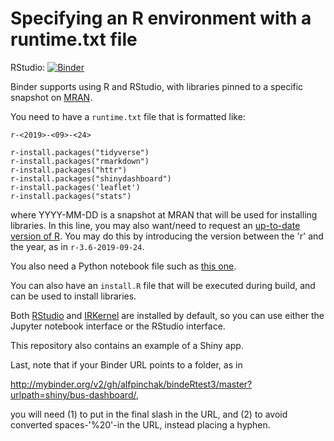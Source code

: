 # Specifying an R environment with a runtime.txt file



RStudio: [![Binder](http://mybinder.org/badge_logo.svg)](http://mybinder.org/v2/gh/alfpinchak/bindeRtest3/master?urlpath=rstudio)



Binder supports using R and RStudio, with libraries pinned to a specific 
snapshot on [MRAN](https://mran.microsoft.com/documents/rro/reproducibility).

You need to have a `runtime.txt` file that is formatted like:

```
r-<2019>-<09>-<24>

```
```
r-install.packages("tidyverse")
r-install.packages("rmarkdown")
r-install.packages("httr")
r-install.packages("shinydashboard")
r-install.packages('leaflet')
r-install.packages("stats")

```

where YYYY-MM-DD is a snapshot at MRAN that will be used for installing 
libraries. In this line, you may also want/need to request an [up-to-date 
version of R](https://github.com/jupyter/repo2docker/pull/772#issue-313426641). You may do this by introducing the version between the 'r' 
and the year, as in `r-3.6-2019-09-24`.

You also need a Python notebook file such as [this one](https://github.com/alfpinchak/bindeRtest3/blob/master/index.ipynb).

You can also have an `install.R` file that will be executed during build,
and can be used to install libraries.

Both [RStudio](https://www.rstudio.com/) and [IRKernel](https://irkernel.github.io/)
are installed by default, so you can use either the Jupyter notebook interface or
the RStudio interface.

This repository also contains an example of a Shiny app.

Last, note that if your Binder URL points to a folder, as in 

http://mybinder.org/v2/gh/alfpinchak/bindeRtest3/master?urlpath=shiny/bus-dashboard/,

you will need (1) to put in the final slash in the URL, and (2) to avoid converted 
spaces-'%20'-in the URL, instead placing a hyphen.
